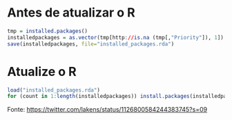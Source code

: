 # Antes de atualizar o R

```r   
tmp = installed.packages()
installedpackages = as.vector(tmp[http://is.na (tmp[,"Priority"]), 1])
save(installedpackages, file="installed_packages.rda")
```

# Atualize o R

```r
load("installed_packages.rda")
for (count in 1:length(installedpackages)) install.packages(installedpackages[count])
```

Fonte: https://twitter.com/lakens/status/1126800584244383745?s=09